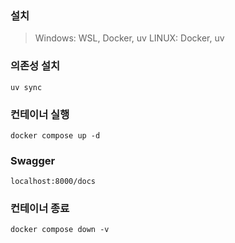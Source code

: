 ### 설치
> Windows: WSL, Docker, uv
> LINUX: Docker, uv

### 의존성 설치
```
uv sync
```

### 컨테이너 실행
```docker
docker compose up -d
```

### Swagger
```localhost:8000/docs```

### 컨테이너 종료
```docker
docker compose down -v
```
